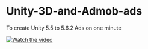 # Unity-3D-and-Admob-ads
To create Unity 5.5 to 5.6.2  Ads on one minute 


[![Watch the video](https://img.youtube.com/vi/IdUZICwxej8/0.jpg)](https://youtu.be/IdUZICwxej8)
